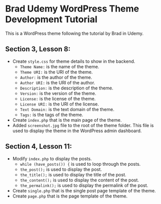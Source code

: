 # Brad Udemy WordPress Theme Development Tutorial

This is a WordPress theme following the tutorial by Brad in Udemy.

## Section 3, Lesson 8:
- Create ```style.css``` for theme details to show in the backend.
  - ```Theme Name:``` is the name of the theme.
  - ```Theme URI:``` is the URI of the theme.
  - ```Author:``` is the author of the theme.
  - ```Author URI:``` is the URI of the author.
  - ```Description:``` is the description of the theme.
  - ```Version:``` is the version of the theme.
  - ```License:``` is the license of the theme.
  - ```License URI:``` is the URI of the license.
  - ```Text Domain:``` is the text domain of the theme.
  - ```Tags:``` is the tags of the theme.
- Create ```index.php``` that is the main page of the theme.
- Added ```screenshot.jpg``` file to the root of the theme folder. This file is used to display the theme in the WordPress admin dashboard.

## Section 4, Lesson 11:
- Modify ```index.php``` to display the posts.
  - ```while (have_posts()) {``` is used to loop through the posts.
  - ```the_post();``` is used to display the post.
  - ```the_title();``` is used to display the title of the post.
  - ```the_content();``` is used to display the content of the post.
  - ```the_permalink();``` is used to display the permalink of the post.
- Create ```single.php``` that is the single post page template of the theme.
- Create ```page.php``` that is the page template of the theme.